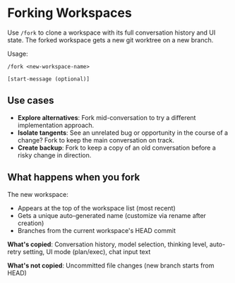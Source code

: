 # Forking Workspaces

Use `/fork` to clone a workspace with its full conversation history and UI state. The forked workspace gets a new git worktree on a new branch.

Usage:

```
/fork <new-workspace-name>

[start-message (optional)]
```

## Use cases

- **Explore alternatives**: Fork mid-conversation to try a different implementation
  approach.
- **Isolate tangents**: See an unrelated bug or opportunity in the course of a change? Fork to keep the main conversation on track.
- **Create backup**: Fork to keep a copy of an old conversation before a risky change in direction.

## What happens when you fork

The new workspace:

- Appears at the top of the workspace list (most recent)
- Gets a unique auto-generated name (customize via rename after creation)
- Branches from the current workspace's HEAD commit

**What's copied**: Conversation history, model selection, thinking level, auto-retry setting, UI mode (plan/exec), chat input text

**What's not copied**: Uncommitted file changes (new branch starts from HEAD)
